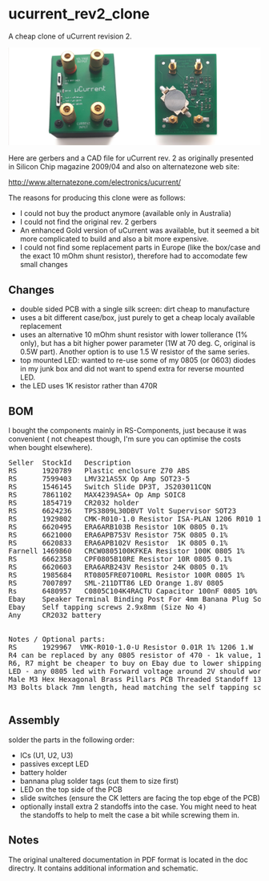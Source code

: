 # ucurrent_rev2_clone

A cheap clone of uCurrent revision 2. 


![Board image](https://github.com/ole00/ucurrent_rev2_clone/raw/main/img/ucurrent_rev2_clone.jpg "uCurrent rev2 clone")

Here are gerbers and a CAD file for uCurrent rev. 2 as originally presented
in Silicon Chip magazine 2009/04 and also on alternatezone web site:

http://www.alternatezone.com/electronics/ucurrent/

The reasons for producing this clone were as follows:
* I could not buy the product anymore (available only in Australia)
* I could not find the original rev. 2 gerbers
* An enhanced Gold version of uCurrent was available, but it seemed a bit more
  complicated to build and also a bit more expensive.
* I could not find some replacement parts in Europe (like the box/case and the exact 
  10 mOhm shunt resistor), therefore had to accomodate few small changes

## Changes
* double sided PCB with a single silk screen: dirt cheap to manufacture  
* uses a bit different case/box, just purely to get a cheap localy available replacement
* uses an alternative 10 mOhm shunt resistor with lower tollerance (1% only), but
  has a bit higher power parameter (1W at 70 deg. C, original is 0.5W part). Another
  option is to use 1.5 W resistor of the same series.
* top mounted LED: wanted to re-use some of my 0805 (or 0603) diodes in my junk box and
  did not want to spend extra for reverse mounted LED.
* the LED uses 1K resistor rather than 470R

## BOM
I bought the components mainly in RS-Components, just because it was convenient (
not cheapest though, I'm sure you can optimise the costs when bought elsewhere).

<pre>
Seller  StockId   Description                                     Units
RS      1920789   Plastic enclosure Z70 ABS                           1
RS      7599403   LMV321AS5X Op Amp SOT23-5                           1
RS      1546145   Switch Slide DP3T, JS203011CQN                      2
RS      7861102   MAX4239ASA+ Op Amp SOIC8                            1
RS      1854719   CR2032 holder                                       1
RS      6624236   TPS3809L30DBVT Volt Supervisor SOT23                1
RS      1929802   CMK-R010-1.0 Resistor ISA-PLAN 1206 R010 1% 1206    1  R1
RS      6620495   ERA6ARB103B Resistor 10K 0805 0.1%                  1  R2
RS      6621000   ERA6APB753V Resistor 75K 0805 0.1%                  1  R3
RS      6620833   ERA6APB102V Resistor  1K 0805 0.1%                  2  R4, R5
Farnell 1469860   CRCW0805100KFKEA Resistor 100K 0805 1%              2  R6, R7
RS      6662358   CPF0805B10RE Resistor 10R 0805 0.1%                 1  R8
RS      6620603   ERA6ARB243V Resistor 24K 0805 0.1%                  1  R11
RS      1985684   RT0805FRE07100RL Resistor 100R 0805 1%              3  R9, R10, R12
RS      7007897   SML-211DTT86 LED Orange 1.8V 0805                   1
Rs      6480957   C0805C104K4RACTU Capacitor 100nF 0805 10% 16V       3  C1, C2, C3
Ebay    Speaker Terminal Binding Post For 4mm Banana Plug Socket      4
Ebay    Self tapping screws 2.9x8mm (Size No 4)                       2
Any     CR2032 battery                                                1


Notes / Optional parts:
RS      1929967  VMK-R010-1.0-U Resistor 0.01R 1% 1206 1.W            1  R1 replacement
R4 can be replaced by any 0805 resistor of 470 - 1k value, 1 - 5 %    1  R4 replacement
R6, R7 might be cheaper to buy on Ebay due to lower shipping costs
LED - any 0805 led with Forward voltage around 2V should work
Male M3 Hex Hexagonal Brass Pillars PCB Threaded Standoff 13mm + 6mm  2 From Ebay
M3 Bolts black 7mm length, head matching the self tapping screws      2 From Ebay

</pre>

## Assembly
solder the parts in the following order:
* ICs (U1, U2, U3)
* passives except LED
* battery holder
* bannana plug solder tags (cut them to size first)
* LED on the top side of the PCB
* slide switches (ensure the CK letters are facing the top ebge of the PCB)
* optionally install extra 2 standoffs into the case. You might need to
  heat the standoffs to help to melt the case a bit while screwing them in.  

## Notes
The original unaltered documentation in PDF format is located in the doc directry.
It contains additional information and schematic.

